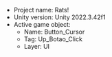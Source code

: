 <!-- UNITY CODE ASSIST INSTRUCTIONS START -->
- Project name: Rats!
- Unity version: Unity 2022.3.42f1
- Active game object:
  - Name: Button_Cursor
  - Tag: Up_Botao_Click
  - Layer: UI
<!-- UNITY CODE ASSIST INSTRUCTIONS END -->